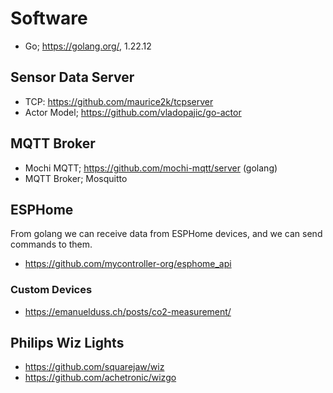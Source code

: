 # Software

- Go; https://golang.org/, 1.22.12

## Sensor Data Server

- TCP: https://github.com/maurice2k/tcpserver
- Actor Model; https://github.com/vladopajic/go-actor

## MQTT Broker

- Mochi MQTT; https://github.com/mochi-mqtt/server (golang)
- MQTT Broker; Mosquitto

## ESPHome

From golang we can receive data from ESPHome devices, and we can send commands to them.

- https://github.com/mycontroller-org/esphome_api

### Custom Devices

- https://emanuelduss.ch/posts/co2-measurement/    

## Philips Wiz Lights

- https://github.com/squarejaw/wiz
- https://github.com/achetronic/wizgo

